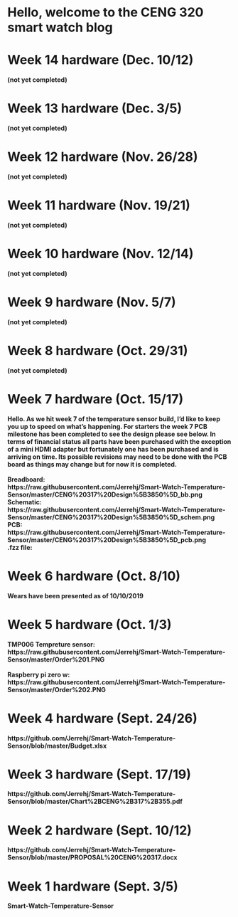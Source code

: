 <html>
  <body>
<h1> Hello, welcome to the CENG 320 smart watch blog<h1>

<h1>Week 14 hardware (Dec. 10/12)</h1>
<body>
<b>(not yet completed)<b>
</body>
<h1>Week 13 hardware (Dec. 3/5)</h1>
<body>
<b>(not yet completed)<b>
</body>
<h1>Week 12 hardware (Nov. 26/28)</h1>
<body>
<b>(not yet completed)<b>
</body>
<h1>Week 11 hardware (Nov. 19/21)</h1>
<body>
<b>(not yet completed)<b>
</body>
<h1>Week 10 hardware (Nov. 12/14)</h1>
<body>
<b>(not yet completed)<b>
</body>
<h1>Week 9 hardware (Nov. 5/7)</h1>
<body>
<b>(not yet completed)<b>
</body>
<h1>Week 8 hardware (Oct. 29/31)</h1>
<body>
<b>(not yet completed)<b>
</body>
<h1>Week 7 hardware (Oct. 15/17)</h1>
<body>
<b>Hello. As we hit week 7 of the temperature sensor build, I’d like to keep you up to speed on what’s happening. For starters the week 7 PCB milestone has been completed to see the design please see below. In terms of financial status all parts have been purchased with the exception of a mini HDMI adapter but fortunately one has been purchased and is arriving on time. Its possible revisions may need to be done with the PCB board as things may change but for now it is completed.<b><br><br><b>Breadboard:</b><br>https://raw.githubusercontent.com/Jerrehj/Smart-Watch-Temperature-Sensor/master/CENG%20317%20Design%5B3850%5D_bb.png<br><b>Schematic:</b><br>https://raw.githubusercontent.com/Jerrehj/Smart-Watch-Temperature-Sensor/master/CENG%20317%20Design%5B3850%5D_schem.png<br><b>PCB:</b><br>https://raw.githubusercontent.com/Jerrehj/Smart-Watch-Temperature-Sensor/master/CENG%20317%20Design%5B3850%5D_pcb.png<br><b>.fzz file:</b><br
</body>
<h1>Week 6 hardware (Oct. 8/10)</h1>
<body>
<b> Wears have been presented as of 10/10/2019 <b>
</body>
<h1>Week 5 hardware (Oct. 1/3)</h1>
<body>
  <p>
  <b>TMP006 Tempreture sensor:</b><br>
https://raw.githubusercontent.com/Jerrehj/Smart-Watch-Temperature-Sensor/master/Order%201.PNG
  <br> <br> <b>Raspberry pi zero w:</b> <br>
https://raw.githubusercontent.com/Jerrehj/Smart-Watch-Temperature-Sensor/master/Order%202.PNG
  </p>
</body>
<h1>Week 4 hardware (Sept. 24/26)</h1>
<body>
https://github.com/Jerrehj/Smart-Watch-Temperature-Sensor/blob/master/Budget.xlsx
</body>
<h1>Week 3 hardware (Sept. 17/19)</h1>
<body>
https://github.com/Jerrehj/Smart-Watch-Temperature-Sensor/blob/master/Chart%2BCENG%2B317%2B355.pdf
</body>
<h1>Week 2 hardware (Sept. 10/12)</h1>
<body>
https://github.com/Jerrehj/Smart-Watch-Temperature-Sensor/blob/master/PROPOSAL%20CENG%20317.docx
</body>
<h1>Week 1 hardware (Sept. 3/5)</h1>
<body>
Smart-Watch-Temperature-Sensor
</body>


</html>
